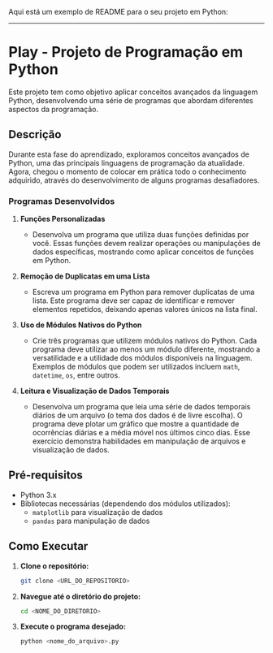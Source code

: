 Aqui está um exemplo de README para o seu projeto em Python:

---

# Play - Projeto de Programação em Python

Este projeto tem como objetivo aplicar conceitos avançados da linguagem Python, desenvolvendo uma série de programas que abordam diferentes aspectos da programação.

## Descrição

Durante esta fase do aprendizado, exploramos conceitos avançados de Python, uma das principais linguagens de programação da atualidade. Agora, chegou o momento de colocar em prática todo o conhecimento adquirido, através do desenvolvimento de alguns programas desafiadores.

### Programas Desenvolvidos

1. **Funções Personalizadas**
   - Desenvolva um programa que utiliza duas funções definidas por você. Essas funções devem realizar operações ou manipulações de dados específicas, mostrando como aplicar conceitos de funções em Python.

2. **Remoção de Duplicatas em uma Lista**
   - Escreva um programa em Python para remover duplicatas de uma lista. Este programa deve ser capaz de identificar e remover elementos repetidos, deixando apenas valores únicos na lista final.

3. **Uso de Módulos Nativos do Python**
   - Crie três programas que utilizem módulos nativos do Python. Cada programa deve utilizar ao menos um módulo diferente, mostrando a versatilidade e a utilidade dos módulos disponíveis na linguagem. Exemplos de módulos que podem ser utilizados incluem `math`, `datetime`, `os`, entre outros.

4. **Leitura e Visualização de Dados Temporais**
   - Desenvolva um programa que leia uma série de dados temporais diários de um arquivo (o tema dos dados é de livre escolha). O programa deve plotar um gráfico que mostre a quantidade de ocorrências diárias e a média móvel nos últimos cinco dias. Esse exercício demonstra habilidades em manipulação de arquivos e visualização de dados.

## Pré-requisitos

- Python 3.x
- Bibliotecas necessárias (dependendo dos módulos utilizados):
  - `matplotlib` para visualização de dados
  - `pandas` para manipulação de dados

## Como Executar

1. **Clone o repositório:**
   ```bash
   git clone <URL_DO_REPOSITORIO>
   ```
2. **Navegue até o diretório do projeto:**
   ```bash
   cd <NOME_DO_DIRETORIO>
   ```
3. **Execute o programa desejado:**
   ```bash
   python <nome_do_arquivo>.py
   ```
